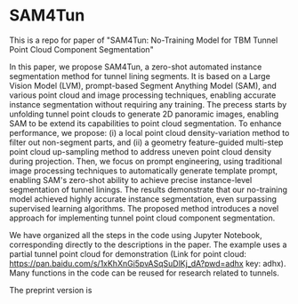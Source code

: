 # SAM4Tun
This is a repo for paper of "SAM4Tun: No-Training Model for TBM Tunnel Point Cloud Component Segmentation" 

In this paper, we propose SAM4Tun, a zero-shot automated instance segmentation method for tunnel lining segments. It is based on a Large Vision Model (LVM), prompt-based Segment Anything Model (SAM), and various point cloud and image processing techniques, enabling accurate instance segmentation  without requiring any training. The precess starts by unfolding tunnel point clouds to generate 2D panoramic images, enabling SAM to be extend its capabilities to point cloud segmentation. To enhance performance, we propose: (i) a local point cloud density-variation method to filter out non-segment parts, and (ii) a geometry feature-guided multi-step point cloud up-sampling method to address uneven point cloud density during projection. Then, we focus on prompt engineering, using traditional image processing techniques to automatically generate template prompt, enabling SAM's zero-shot ability to achieve precise instance-level segmentation of tunnel linings. The results demonstrate that our no-training model achieved highly accurate instance segmentation, even surpassing supervised learning algorithms. The proposed method introduces a novel approach for implementing tunnel point cloud component segmentation.

We have organized all the steps in the code using Jupyter Notebook, corresponding directly to the descriptions in the paper. The example uses a partial tunnel point cloud for demonstration (Link for point cloud: https://pan.baidu.com/s/1xKhXnGi5pvASqSuDlKj_dA?pwd=adhx key: adhx). Many functions in the code can be reused for research related to tunnels.

The preprint version is 

